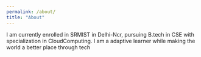 ```yaml
---
permalink: /about/
title: "About"
---
```



I am currently enrolled in SRMIST in Delhi-Ncr, pursuing B.tech in CSE with specialization in CloudComputing. I am a adaptive learner while making the world a better place through tech